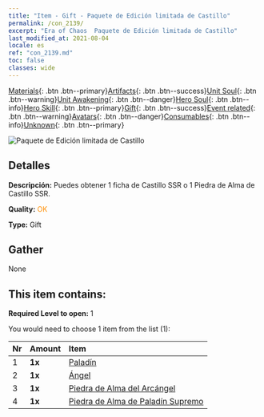 ```yaml
---
title: "Item - Gift - Paquete de Edición limitada de Castillo"
permalink: /con_2139/
excerpt: "Era of Chaos  Paquete de Edición limitada de Castillo"
last_modified_at: 2021-08-04
locale: es
ref: "con_2139.md"
toc: false
classes: wide
---
```

 [Materials](/ItemsES/){: .btn .btn--primary}[Artifacts](/ItemsES/Artifacts/){: .btn .btn--success}[Unit Soul](/ItemsES/UnitSoul/){: .btn .btn--warning}[Unit Awakening](/ItemsES/UnitAwakening/){: .btn .btn--danger}[Hero Soul](/ItemsES/HeroSoul/){: .btn .btn--info}[Hero Skill](/ItemsES/HeroSkill/){: .btn .btn--primary}[Gift](/ItemsES/Gift/){: .btn .btn--success}[Event related](/ItemsES/Events/){: .btn .btn--warning}[Avatars](/ItemsES/Avatars/){: .btn .btn--danger}[Consumables](/ItemsES/Consumables/){: .btn .btn--info}[Unknown](/ItemsES/Unknown/){: .btn .btn--primary}

 ![Paquete de Edición limitada de Castillo](/images/t/i_994001.png)

## Detalles
 **Descripción:** Puedes obtener 1 ficha de Castillo SSR o 1 Piedra de Alma de Castillo SSR.

 **Quality:** <span style="color: #FF8C00">OK</span>

 **Type:** Gift

## Gather

  None

## This item contains:

 **Required Level to open:** 1

 You would need to choose 1 item from the list (1):

  | Nr | Amount |     Item    |
  |:---|:-------|:------------|
  | 1 |  **1x** | [Paladín](/ItemsES/unt_197/) |  | 
  | 2 |  **1x** | [Ángel](/ItemsES/unt_196/) |  | 
  | 3 |  **1x** | [Piedra de Alma del Arcángel](/ItemsES/unt_288/) |  | 
  | 4 |  **1x** | [Piedra de Alma de Paladín Supremo](/ItemsES/unt_289/) |  | 
